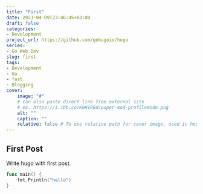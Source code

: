 ```yaml
---
title: "First"
date: 2023-04-09T23:46:45+03:00
draft: false
categories:
- Development
project_url: https://github.com/gohugoio/hugo
series:
- Go Web Dev
slug: first
tags:
- Development
- Go
- fast
- Blogging
cover:
    image: "#"
    # can also paste direct link from external site
    # ex. https://i.ibb.co/K0HVPBd/paper-mod-profilemode.png
    alt: ""
    caption: ""
    relative: false # To use relative path for cover image, used in hugo Page-bundles
---
```


## First Post

Write hugo with first post.

```go
func main() {
    fmt.Println("hello")
}
```
